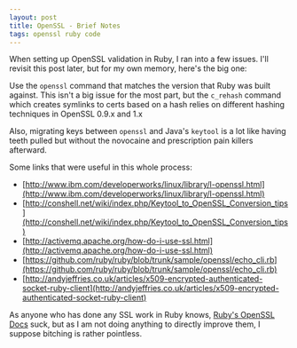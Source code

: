 ```yaml
---
layout: post
title: OpenSSL - Brief Notes
tags: openssl ruby code
---
```

When setting up OpenSSL validation in Ruby, I ran into a few issues.  I'll
revisit this post later, but for my own memory, here's the big one:

Use the `openssl` command that matches the version that Ruby was built
against.  This isn't a big issue for the most part, but the `c_rehash`
command which creates symlinks to certs based on a hash relies on different
hashing techniques in OpenSSL 0.9.x and 1.x

Also, migrating keys between `openssl` and Java's `keytool` is a lot like
having teeth pulled but without the novocaine and prescription pain killers
afterward.

Some links that were useful in this whole process:

* [http://www.ibm.com/developerworks/linux/library/l-openssl.html](http://www.ibm.com/developerworks/linux/library/l-openssl.html)
* [http://conshell.net/wiki/index.php/Keytool_to_OpenSSL_Conversion_tips](http://conshell.net/wiki/index.php/Keytool_to_OpenSSL_Conversion_tips)
* [http://activemq.apache.org/how-do-i-use-ssl.html](http://activemq.apache.org/how-do-i-use-ssl.html)
* [https://github.com/ruby/ruby/blob/trunk/sample/openssl/echo_cli.rb](https://github.com/ruby/ruby/blob/trunk/sample/openssl/echo_cli.rb)
* [http://andyjeffries.co.uk/articles/x509-encrypted-authenticated-socket-ruby-client](http://andyjeffries.co.uk/articles/x509-encrypted-authenticated-socket-ruby-client)

As anyone who has done any SSL work in Ruby knows,
[Ruby's OpenSSL Docs](http://ruby-doc.org/stdlib/libdoc/openssl/rdoc/index.html)
suck, but as I am not doing anything to directly improve them, I suppose bitching is rather pointless.